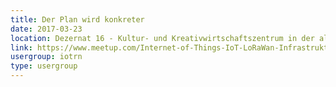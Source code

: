 ```yaml
---
title: Der Plan wird konkreter
date: 2017-03-23
location: Dezernat 16 - Kultur- und Kreativwirtschaftszentrum in der alten Feuerwache, Heidelberg
link: https://www.meetup.com/Internet-of-Things-IoT-LoRaWan-Infrastruktur-4-RheinNeckar/events/238135929/
usergroup: iotrn
type: usergroup
---
```


